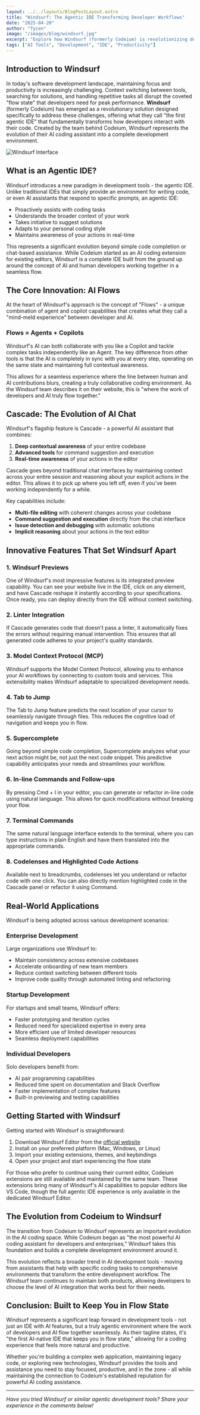 ```yaml
---
layout: ../../layouts/BlogPostLayout.astro
title: "Windsurf: The Agentic IDE Transforming Developer Workflows"
date: "2025-04-20"
author: "Tycen"
image: "/images/blog/windsurf.jpg"
excerpt: "Explore how Windsurf (formerly Codeium) is revolutionizing development with its agentic IDE, AI flows, and innovative features that keep developers in a flow state."
tags: ["AI Tools", "Development", "IDE", "Productivity"]
---
```


## Introduction to Windsurf

In today's software development landscape, maintaining focus and productivity is increasingly challenging. Context switching between tools, searching for solutions, and handling repetitive tasks all disrupt the coveted "flow state" that developers need for peak performance. **Windsurf** (formerly Codeium) has emerged as a revolutionary solution designed specifically to address these challenges, offering what they call "the first agentic IDE" that fundamentally transforms how developers interact with their code. Created by the team behind Codeium, Windsurf represents the evolution of their AI coding assistant into a complete development environment.

![Windsurf Interface](/images/blog/windsurf.jpg)

## What is an Agentic IDE?

Windsurf introduces a new paradigm in development tools - the agentic IDE. Unlike traditional IDEs that simply provide an environment for writing code, or even AI assistants that respond to specific prompts, an agentic IDE:

- Proactively assists with coding tasks
- Understands the broader context of your work
- Takes initiative to suggest solutions
- Adapts to your personal coding style
- Maintains awareness of your actions in real-time

This represents a significant evolution beyond simple code completion or chat-based assistance. While Codeium started as an AI coding extension for existing editors, Windsurf is a complete IDE built from the ground up around the concept of AI and human developers working together in a seamless flow.

## The Core Innovation: AI Flows

At the heart of Windsurf's approach is the concept of "Flows" - a unique combination of agent and copilot capabilities that creates what they call a "mind-meld experience" between developer and AI.

### Flows = Agents + Copilots

Windsurf's AI can both collaborate with you like a Copilot and tackle complex tasks independently like an Agent. The key difference from other tools is that the AI is completely in sync with you at every step, operating on the same state and maintaining full contextual awareness.

This allows for a seamless experience where the line between human and AI contributions blurs, creating a truly collaborative coding environment. As the Windsurf team describes it on their website, this is "where the work of developers and AI truly flow together."

## Cascade: The Evolution of AI Chat

Windsurf's flagship feature is Cascade - a powerful AI assistant that combines:

1. **Deep contextual awareness** of your entire codebase
2. **Advanced tools** for command suggestion and execution
3. **Real-time awareness** of your actions in the editor

Cascade goes beyond traditional chat interfaces by maintaining context across your entire session and reasoning about your explicit actions in the editor. This allows it to pick up where you left off, even if you've been working independently for a while.

Key capabilities include:

- **Multi-file editing** with coherent changes across your codebase
- **Command suggestion and execution** directly from the chat interface
- **Issue detection and debugging** with automatic solutions
- **Implicit reasoning** about your actions in the text editor

## Innovative Features That Set Windsurf Apart

### 1. Windsurf Previews

One of Windsurf's most impressive features is its integrated preview capability. You can see your website live in the IDE, click on any element, and have Cascade reshape it instantly according to your specifications. Once ready, you can deploy directly from the IDE without context switching.

### 2. Linter Integration

If Cascade generates code that doesn't pass a linter, it automatically fixes the errors without requiring manual intervention. This ensures that all generated code adheres to your project's quality standards.

### 3. Model Context Protocol (MCP)

Windsurf supports the Model Context Protocol, allowing you to enhance your AI workflows by connecting to custom tools and services. This extensibility makes Windsurf adaptable to specialized development needs.

### 4. Tab to Jump

The Tab to Jump feature predicts the next location of your cursor to seamlessly navigate through files. This reduces the cognitive load of navigation and keeps you in flow.

### 5. Supercomplete

Going beyond simple code completion, Supercomplete analyzes what your next action might be, not just the next code snippet. This predictive capability anticipates your needs and streamlines your workflow.

### 6. In-line Commands and Follow-ups

By pressing Cmd + I in your editor, you can generate or refactor in-line code using natural language. This allows for quick modifications without breaking your flow.

### 7. Terminal Commands

The same natural language interface extends to the terminal, where you can type instructions in plain English and have them translated into the appropriate commands.

### 8. Codelenses and Highlighted Code Actions

Available next to breadcrumbs, codelenses let you understand or refactor code with one click. You can also directly mention highlighted code in the Cascade panel or refactor it using Command.

## Real-World Applications

Windsurf is being adopted across various development scenarios:

### Enterprise Development

Large organizations use Windsurf to:

- Maintain consistency across extensive codebases
- Accelerate onboarding of new team members
- Reduce context switching between different tools
- Improve code quality through automated linting and refactoring

### Startup Development

For startups and small teams, Windsurf offers:

- Faster prototyping and iteration cycles
- Reduced need for specialized expertise in every area
- More efficient use of limited developer resources
- Seamless deployment capabilities

### Individual Developers

Solo developers benefit from:

- AI pair programming capabilities
- Reduced time spent on documentation and Stack Overflow
- Faster implementation of complex features
- Built-in previewing and testing capabilities

## Getting Started with Windsurf

Getting started with Windsurf is straightforward:

1. Download Windsurf Editor from the [official website](https://windsurf.com/editor)
2. Install on your preferred platform (Mac, Windows, or Linux)
3. Import your existing extensions, themes, and keybindings
4. Open your project and start experiencing the flow state

For those who prefer to continue using their current editor, Codeium extensions are still available and maintained by the same team. These extensions bring many of Windsurf's AI capabilities to popular editors like VS Code, though the full agentic IDE experience is only available in the dedicated Windsurf Editor.

## The Evolution from Codeium to Windsurf

The transition from Codeium to Windsurf represents an important evolution in the AI coding space. While Codeium began as "the most powerful AI coding assistant for developers and enterprises," Windsurf takes this foundation and builds a complete development environment around it.

This evolution reflects a broader trend in AI development tools - moving from assistants that help with specific coding tasks to comprehensive environments that transform the entire development workflow. The Windsurf team continues to maintain both products, allowing developers to choose the level of AI integration that works best for their needs.

## Conclusion: Built to Keep You in Flow State

Windsurf represents a significant leap forward in development tools - not just an IDE with AI features, but a truly agentic environment where the work of developers and AI flow together seamlessly. As their tagline states, it's "the first AI-native IDE that keeps you in flow state," allowing for a coding experience that feels more natural and productive.

Whether you're building a complex web application, maintaining legacy code, or exploring new technologies, Windsurf provides the tools and assistance you need to stay focused, productive, and in the zone - all while maintaining the connection to Codeium's established reputation for powerful AI coding assistance.

---

*Have you tried Windsurf or similar agentic development tools? Share your experience in the comments below!*
